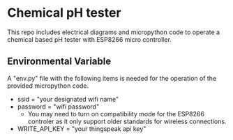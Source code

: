 # Chemical pH tester
This repo includes electrical diagrams and micropython code to operate a chemical based pH tester with ESP8266 micro controller.

## Environmental Variable
A "env.py" file with the following items is needed for the operation of the provided micropython code.
* ssid = "your designated wifi name"
* password = "wifi password"
  * You may need to turn on compatibility mode for the ESP8266 controler as it only support older standards for wireless connections.
* WRITE_API_KEY = "your thingspeak api key"
